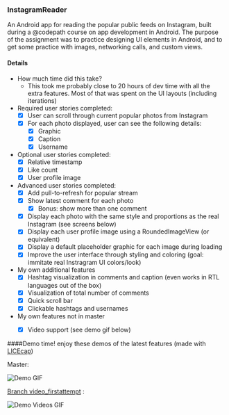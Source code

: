 ### InstagramReader
An Android app for reading the popular public feeds on Instagram, built during a @codepath course on app development in Android. The purpose of the assignment was to practice designing UI elements in Android, and to get some practice with images, networking calls, and custom views.

#### Details
- How much time did this take?
  - This took me probably close to 20 hours of dev time with all the extra features. Most of that was spent on the UI layouts (including iterations)
- Required user stories completed:
  - [x] User can scroll through current popular photos from Instagram 
  - [x] For each photo displayed, user can see the following details:
    - [x] Graphic
    - [x] Caption
    - [x] Username
- Optional user stories completed:
  - [x] Relative timestamp
  - [x] Like count
  - [x] User profile image
- Advanced user stories completed:
  - [x] Add pull-to-refresh for popular stream
  - [x] Show latest comment for each photo
    - [x] Bonus: show more than one comment
  - [x] Display each photo with the same style and proportions as the real Instagram (see screens below)
  - [x] Display each user profile image using a RoundedImageView (or equivalent)
  - [x] Display a default placeholder graphic for each image during loading
  - [x] Improve the user interface through styling and coloring (goal: immitate real Instragram UI colors/look)
- My own additional features
  - [x] Hashtag visualization in comments and caption (even works in RTL languages out of the box)
  - [x] Visualization of total number of comments
  - [x] Quick scroll bar
  - [x] Clickable hashtags and usernames
- My own features not in master
  - [x] Video support (see demo gif below)
  

####Demo time!
enjoy these demos of the latest features (made with [LICEcap](http://www.cockos.com/licecap/))

Master:

![Demo GIF](https://github.com/ekilah/codepathinstagram/blob/master/demo.gif)

[Branch video_firstattempt](https://github.com/ekilah/codepathinstagram/tree/video_firstattempt) :

![Demo Videos GIF](https://github.com/ekilah/codepathinstagram/blob/video_firstattempt/demo.gif)
